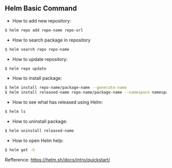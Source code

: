 ## Helm Basic Command

- How to add new repository:
```sh
$ helm repo add repo-name repo-url
```

- How to search package in repository
```sh
$ helm search repo repo-name
```

- How to update repository:
```sh
$ helm repo update
```

- How to install package:
```sh
$ helm install repo-name/package-name --generate-name
$ helm install released-name repo-name/package-name --namespace namespace-name
```

- How to see what has released using Helm:
```sh
$ helm ls
```

- How to uninstall package:
```sh
$ helm uninstall released-name
```

- How to open Helm help:
```sh
$ helm get -h
```

Refference: https://helm.sh/docs/intro/quickstart/